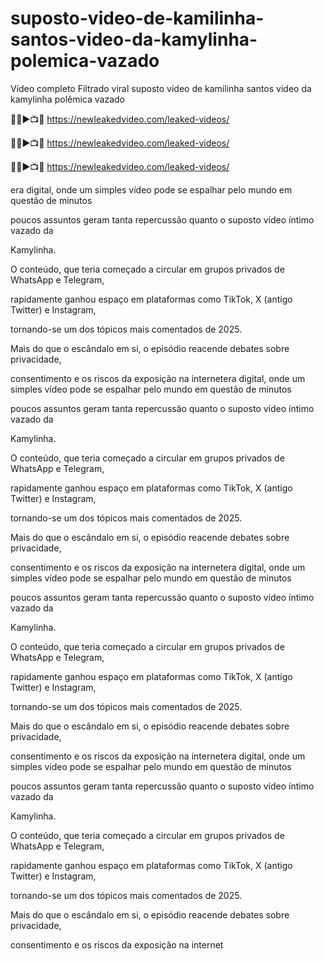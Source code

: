 # suposto-video-de-kamilinha-santos-video-da-kamylinha-polemica-vazado

Vídeo completo Filtrado viral suposto video de kamilinha santos video da kamylinha polêmica vazado

🔴🌐►📺📱 https://newleakedvideo.com/leaked-videos/

🔴🌐►📺📱 https://newleakedvideo.com/leaked-videos/

🔴🌐►📺📱 https://newleakedvideo.com/leaked-videos/


era digital, onde um simples vídeo pode se espalhar pelo mundo em questão de minutos

poucos assuntos geram tanta repercussão quanto o suposto vídeo íntimo vazado da

Kamylinha.

O conteúdo, que teria começado a circular em grupos privados de WhatsApp e Telegram,

rapidamente ganhou espaço em plataformas como TikTok, X (antigo Twitter) e Instagram,

tornando-se um dos tópicos mais comentados de 2025.

Mais do que o escândalo em si, o episódio reacende debates sobre privacidade,

consentimento e os riscos da exposição na internetera digital, onde um simples vídeo pode se espalhar pelo mundo em questão de minutos

poucos assuntos geram tanta repercussão quanto o suposto vídeo íntimo vazado da

Kamylinha.

O conteúdo, que teria começado a circular em grupos privados de WhatsApp e Telegram,

rapidamente ganhou espaço em plataformas como TikTok, X (antigo Twitter) e Instagram,

tornando-se um dos tópicos mais comentados de 2025.

Mais do que o escândalo em si, o episódio reacende debates sobre privacidade,

consentimento e os riscos da exposição na internetera digital, onde um simples vídeo pode se espalhar pelo mundo em questão de minutos

poucos assuntos geram tanta repercussão quanto o suposto vídeo íntimo vazado da

Kamylinha.

O conteúdo, que teria começado a circular em grupos privados de WhatsApp e Telegram,

rapidamente ganhou espaço em plataformas como TikTok, X (antigo Twitter) e Instagram,

tornando-se um dos tópicos mais comentados de 2025.

Mais do que o escândalo em si, o episódio reacende debates sobre privacidade,

consentimento e os riscos da exposição na internetera digital, onde um simples vídeo pode se espalhar pelo mundo em questão de minutos

poucos assuntos geram tanta repercussão quanto o suposto vídeo íntimo vazado da

Kamylinha.

O conteúdo, que teria começado a circular em grupos privados de WhatsApp e Telegram,

rapidamente ganhou espaço em plataformas como TikTok, X (antigo Twitter) e Instagram,

tornando-se um dos tópicos mais comentados de 2025.

Mais do que o escândalo em si, o episódio reacende debates sobre privacidade,

consentimento e os riscos da exposição na internet
